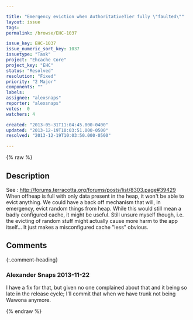 ```yaml
---

title: "Emergency eviction when AuthoritativeTier fully \"faulted\""
layout: issue
tags: 
permalink: /browse/EHC-1037

issue_key: EHC-1037
issue_numeric_sort_key: 1037
issuetype: "Task"
project: "Ehcache Core"
project_key: "EHC"
status: "Resolved"
resolution: "Fixed"
priority: "2 Major"
components: ""
labels: 
assignee: "alexsnaps"
reporter: "alexsnaps"
votes:  0
watchers: 4

created: "2013-05-31T11:04:45.000-0400"
updated: "2013-12-19T10:03:51.000-0500"
resolved: "2013-12-19T10:03:50.000-0500"

---
```




{% raw %}



## Description

<div markdown="1" class="description">

See : http://forums.terracotta.org/forums/posts/list/8303.page#39429
When offheap is full with only data present in the heap, it won't be able to evict anything. We could have a back off mechanism that will, in emergency, evict random things from heap. 
While this would still mean a badly configured cache, it might be useful. Still unsure myself though, i.e. the evicting of random stuff might actually cause more harm to the app itself... It just makes a misconfigured cache "less" obvious.

</div>

## Comments


{:.comment-heading}
### **Alexander Snaps** <span class="date">2013-11-22</span>

<div markdown="1" class="comment">

I have a fix for that, but given no one complained about that and it being so late in the release cycle; I'll commit that when we have trunk not being Wawona anymore.

</div>



{% endraw %}
